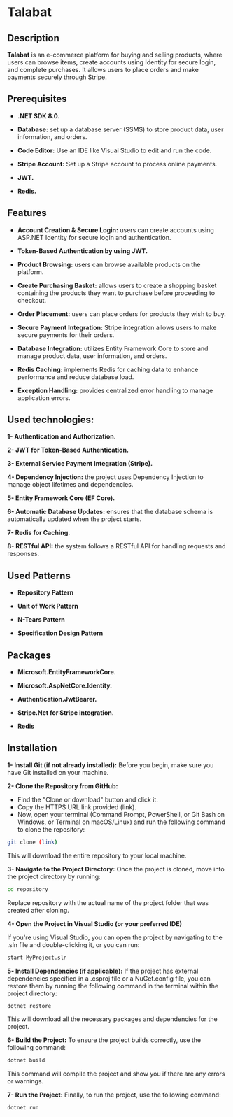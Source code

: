
# Talabat

## Description
**Talabat** is an e-commerce platform for buying and selling products, where users can browse items, create accounts using Identity for secure login, and complete purchases. It allows users to place orders and make payments securely through Stripe.

## Prerequisites
- **.NET SDK 8.0.**
* **Database:** set up a database server (SSMS) to store product data, user information, and orders.
- **Code Editor:** Use an IDE like Visual Studio to edit and run the code.
* **Stripe Account:** Set up a Stripe account to process online payments.
- **JWT.**
* **Redis.**
  
## Features
- **Account Creation & Secure Login:** users can create accounts using ASP.NET Identity for secure login and authentication.
* **Token-Based Authentication by using JWT.** 
- **Product Browsing:** users can browse available products on the platform.
* **Create Purchasing Basket:** allows users to create a shopping basket containing the products they want to purchase before proceeding to checkout.
- **Order Placement:** users can place orders for products they wish to buy. 
* **Secure Payment Integration:** Stripe integration allows users to make secure payments for their orders.
- **Database Integration:** utilizes Entity Framework Core to store and manage product data, user information, and orders.
* **Redis Caching:** implements Redis for caching data to enhance performance and reduce database load.
- **Exception Handling:** provides centralized error handling to manage application errors.

## Used technologies:
**1- Authentication and Authorization.**

**2- JWT for Token-Based Authentication.**

**3- External Service Payment Integration (Stripe).**

**4- Dependency Injection:** the project uses Dependency Injection 
to manage object lifetimes and dependencies.

**5- Entity Framework Core (EF Core).**

**6- Automatic Database Updates:** ensures that the database schema is automatically updated when the project starts.

**7- Redis for Caching.**

**8- RESTful API:** the system follows a RESTful API for handling requests and responses.

## Used Patterns
- **Repository Pattern** 
* **Unit of Work Pattern**
- **N-Tears Pattern**
* **Specification Design Pattern**
  
## Packages
* **Microsoft.EntityFrameworkCore.**
- **Microsoft.AspNetCore.Identity.**
* **Authentication.JwtBearer.**
- **Stripe.Net for Stripe integration.**
* **Redis**

## Installation
**1- Install Git (if not already installed):** 
Before you begin, make sure you have Git installed on your machine.

**2- Clone the Repository from GitHub:**
- Find the "Clone or download" button and click it.
- Copy the HTTPS URL link provided (link).
- Now, open your terminal (Command Prompt, PowerShell, or Git Bash on Windows, or Terminal on macOS/Linux) and run the following command to clone the repository:

```bash
git clone (link)
```
This will download the entire repository to your local machine.


**3- Navigate to the Project Directory:**
Once the project is cloned, move into the project directory by running:

```bash
cd repository
```
Replace repository with the actual name of the project folder that was created after cloning.

**4- Open the Project in Visual Studio (or your preferred IDE)**

If you're using Visual Studio, you can open the project by navigating to the .sln file and double-clicking it, or you can run:

```bash
start MyProject.sln
```

**5- Install Dependencies (if applicable):**
If the project has external dependencies specified in a .csproj file or a NuGet.config file, you can restore them by running the following command in the terminal within the project directory:

```bash
dotnet restore
```

This will download all the necessary packages and dependencies for the project.

**6- Build the Project:**
To ensure the project builds correctly, use the following command:

```bash
dotnet build
```

This command will compile the project and show you if there are any errors or warnings.

**7- Run the Project:**
Finally, to run the project, use the following command:

```bash
dotnet run
```
